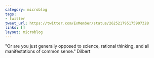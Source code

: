 ```yaml
---
category: microblog
tags:
- twitter
tweet_url: https://twitter.com/ExMember/status/262521795175907328
links: []
layout: microblog
---
```

"Or are you just generally opposed to science, rational thinking, and all manifestations of common sense." Dilbert
